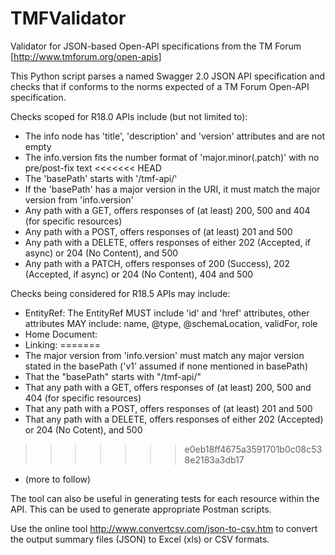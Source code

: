 # TMFValidator

Validator for JSON-based Open-API specifications from the TM Forum [http://www.tmforum.org/open-apis]

This Python script parses a named Swagger 2.0 JSON API specification and checks that if conforms to the norms expected of a TM Forum Open-API specification.

Checks scoped for R18.0 APIs include (but not limited to):
* The info node has 'title', 'description' and 'version' attributes and are not empty
* The info.version fits the number format of 'major.minor(.patch)' with no pre/post-fix text
<<<<<<< HEAD
* The 'basePath' starts with '/tmf-api/'
* If the 'basePath' has a major version in the URI, it must match the major version from 'info.version'
* Any path with a GET, offers responses of (at least) 200, 500 and 404 (for specific resources) 
* Any path with a POST, offers responses of (at least) 201 and 500
* Any path with a DELETE, offers responses of either 202 (Accepted, if async) or 204 (No Content), and 500
* Any path with a PATCH, offers responses of 200 (Success), 202 (Accepted, if async) or 204 (No Content), 404 and 500

Checks being considered for R18.5 APIs may include:
* EntityRef: The EntityRef MUST include 'id' and 'href' attributes, other attributes MAY include: name, @type, @schemaLocation, validFor, role
* Home Document: 
* Linking: 
=======
* The major version from 'info.version' must match any major version stated in the basePath ('v1' assumed if none mentioned in basePath) 
* That the "basePath" starts with "/tmf-api/"
* That any path with a GET, offers responses of (at least) 200, 500 and 404 (for specific resources) 
* That any path with a POST, offers responses of (at least) 201 and 500
* That any path with a DELETE, offers responses of either 202 (Accepted) or 204 (No Cotent), and 500
>>>>>>> e0eb18ff4675a3591701b0c08c538e2183a3db17
* (more to follow)


The tool can also be useful in generating tests for each resource within the API. This can be used to generate appropriate Postman scripts.

Use the online tool http://www.convertcsv.com/json-to-csv.htm to convert the output summary files (JSON) to Excel (xls) or CSV formats.
